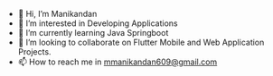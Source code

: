 - 👋 Hi, I’m Manikandan
- 👀 I’m interested in Developing Applications
- 🌱 I’m currently learning Java Springboot
- 💞️ I’m looking to collaborate on Flutter Mobile and Web Application Projects. 
- 📫 How to reach me in mmanikandan609@gmail.com

<!---
MK5169/MK5169 is a ✨ special ✨ repository because its `README.md` (this file) appears on your GitHub profile.
You can click the Preview link to take a look at your changes.
--->
